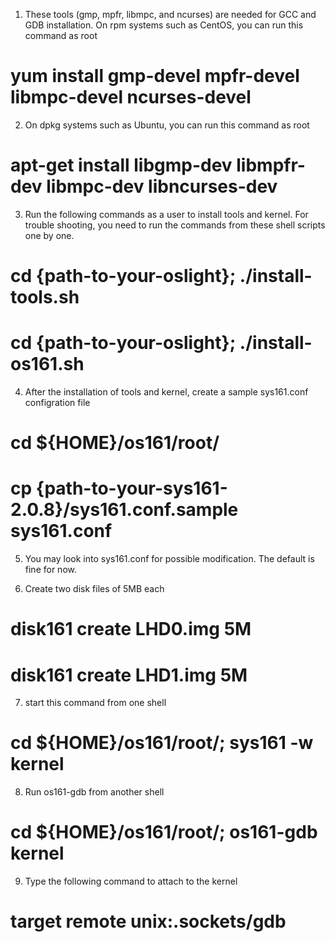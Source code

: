 1. These tools (gmp, mpfr, libmpc, and ncurses) are needed for GCC and GDB installation. On rpm systems such as CentOS, you can run this command as root
# yum install gmp-devel mpfr-devel libmpc-devel ncurses-devel 

2. On dpkg systems such as Ubuntu, you can run this command as root
# apt-get install libgmp-dev libmpfr-dev libmpc-dev libncurses-dev

3. Run the following commands as a user to install tools and kernel. For trouble shooting, you need to run the commands from these shell scripts one by one.
# cd {path-to-your-oslight}; ./install-tools.sh
# cd {path-to-your-oslight}; ./install-os161.sh

4. After the installation of tools and kernel, create a sample sys161.conf configration file
# cd ${HOME}/os161/root/
# cp {path-to-your-sys161-2.0.8}/sys161.conf.sample sys161.conf

5. You may look into sys161.conf for possible modification. The default is fine for now.

6. Create two disk files of 5MB each
# disk161 create LHD0.img 5M
# disk161 create LHD1.img 5M

7. start this command from one shell
# cd ${HOME}/os161/root/;  sys161 -w kernel

8. Run os161-gdb from another shell
# cd ${HOME}/os161/root/;  os161-gdb kernel

9. Type the following command to attach to the kernel
# target remote unix:.sockets/gdb
